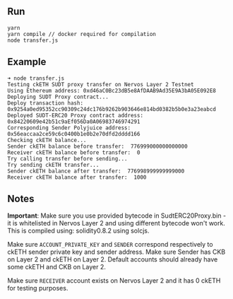 ## Run

```
yarn
yarn compile // docker required for compilation
node transfer.js
```

## Example

```
➜ node transfer.js
Testing ckETH SUDT proxy transfer on Nervos Layer 2 Testnet
Using Ethereum address: 0xd46aC0Bc23dB5e8AfDAAB9Ad35E9A3bA05E092E8
Deploying SUDT Proxy contract...
Deploy transaction hash: 0x9254a0ed95352cc90309c24dc176b9262b903646e814bd0382b5b0e3a23eabcd
Deployed SUDT-ERC20 Proxy contract address: 0x84220609e42b51c9aEf056Da0A06983746974291
Corresponding Sender Polyjuice address: 0x56eaccaa2ce59c6c0400b1e0b2e70dfd2dddd166
Checking ckETH balance...
Sender ckETH balance before transfer:  776999000000000000
Receiver ckETH balance before transfer:  0
Try calling transfer before sending...
Try sending ckETH transfer...
Sender ckETH balance after transfer:  776998999999999000
Receiver ckETH balance after transfer:  1000
```

## Notes

**Important**: Make sure you use provided bytecode in SudtERC20Proxy.bin - it is whitelisted in Nervos Layer 2 and using different bytecode won't work. This is compiled using: solidity0.8.2 using solcjs.

Make sure `ACCOUNT_PRIVATE_KEY` and `SENDER` correspond respectively to ckETH sender private key and sender address. Make sure Sender has CKB on Layer 2 and ckETH on Layer 2. Default accounts should already have some ckETH and CKB on Layer 2.

Make sure `RECEIVER` account exists on Nervos Layer 2 and it has 0 ckETH for testing purposes.